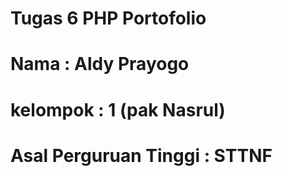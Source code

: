 # Tugas 6 PHP Portofolio
# Nama : Aldy Prayogo
# kelompok : 1 (pak Nasrul)
# Asal Perguruan Tinggi : STTNF
